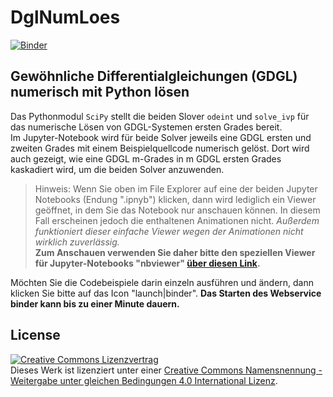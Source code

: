 # DglNumLoes

[![Binder](https://mybinder.org/badge.svg)](https://mybinder.org/v2/gh/StefanMack/DglNumLoes/master)

## Gewöhnliche Differentialgleichungen (GDGL) numerisch mit Python lösen

Das Pythonmodul ``SciPy`` stellt die beiden Slover ``odeint`` und ``solve_ivp`` für das numerische Lösen von GDGL-Systemen ersten Grades bereit.   
Im Jupyter-Notebook  wird für beide Solver jeweils eine GDGL ersten und zweiten Grades mit einem Beispielquellcode numerisch gelöst. Dort wird auch gezeigt, wie eine GDGL m-Grades in m GDGL ersten Grades kaskadiert wird, um die beiden Solver anzuwenden.

> Hinweis: Wenn Sie oben im File Explorer auf eine der beiden Jupyter Notebooks (Endung ".ipnyb") klicken, dann wird lediglich ein Viewer geöffnet, in dem Sie das Notebook nur anschauen können. In diesem Fall erscheinen jedoch die enthaltenen Animationen nicht. *Außerdem funktioniert dieser einfache Viewer wegen der Animationen nicht wirklich zuverlässig.*  
**Zum Anschauen verwenden Sie daher bitte den speziellen Viewer für Jupyter-Notebooks "nbviewer" [über diesen Link](https://nbviewer.jupyter.org/github/StefanMack/DglNumLoes/blob/master/DglNumLoes.ipynb).**

Möchten Sie die Codebeispiele darin einzeln ausführen und ändern, dann klicken Sie bitte auf das Icon "launch|binder". **Das Starten des Webservice binder kann bis zu einer Minute dauern.**

License
-----
<a rel="license" href="http://creativecommons.org/licenses/by-sa/4.0/"><img alt="Creative Commons Lizenzvertrag" style="border-width:0" src="https://i.creativecommons.org/l/by-sa/4.0/88x31.png" /></a><br />Dieses Werk ist lizenziert unter einer <a rel="license" href="http://creativecommons.org/licenses/by-sa/4.0/">Creative Commons Namensnennung - Weitergabe unter gleichen Bedingungen 4.0 International Lizenz</a>.
